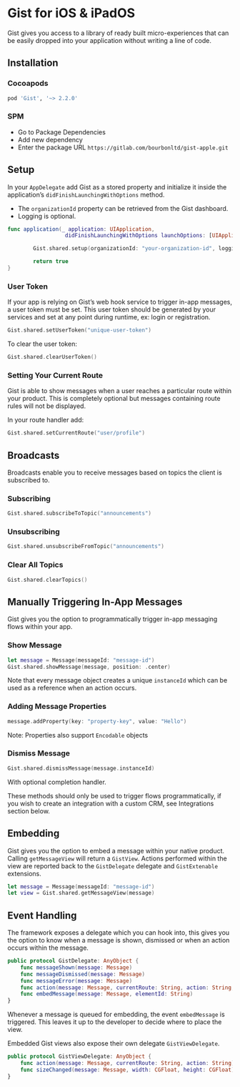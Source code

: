 # Gist for iOS & iPadOS
Gist gives you access to a library of ready built micro-experiences that can be easily dropped into your application without writing a line of code.

## Installation

### Cocoapods
```ruby
pod 'Gist', '~> 2.2.0'
```

### SPM

- Go to Package Dependencies
- Add new dependency
- Enter the package URL `https://gitlab.com/bourbonltd/gist-apple.git`

## Setup
In your `AppDelegate` add Gist as a stored property and initialize it inside the application’s `didFinishLaunchingWithOptions` method.

- The `organizationId` property can be retrieved from the Gist dashboard.
- Logging is optional.

```swift
func application(_ application: UIApplication, 
                  didFinishLaunchingWithOptions launchOptions: [UIApplication.LaunchOptionsKey: Any]?) -> Bool {

        Gist.shared.setup(organizationId: "your-organization-id", logging: true)

        return true
}
```

### User Token
If your app is relying on Gist’s web hook service to trigger in-app messages, a user token must be set. This user token should be generated by your services and set at any point during runtime, ex: login or registration.

```swift
Gist.shared.setUserToken("unique-user-token")
```

To clear the user token:
```swift
Gist.shared.clearUserToken()
```

### Setting Your Current Route
Gist is able to show messages when a user reaches a particular route within your product. This is completely optional but messages containing route rules will not be displayed.

In your route handler add:
```swift
Gist.shared.setCurrentRoute("user/profile")
```

## Broadcasts
Broadcasts enable you to receive messages based on topics the client is subscribed to.

### Subscribing
```swift
Gist.shared.subscribeToTopic("announcements")
```

### Unsubscribing
```swift
Gist.shared.unsubscribeFromTopic("announcements")
```

### Clear All Topics
```swift
Gist.shared.clearTopics()
```

## Manually Triggering In-App Messages
Gist gives you the option to programmatically trigger in-app messaging flows within your app.

### Show Message
```swift
let message = Message(messageId: "message-id")
Gist.shared.showMessage(message, position: .center)
```

Note that every message object creates a unique `instanceId` which can be used as a reference when an action occurs.

### Adding Message Properties
```swift
message.addProperty(key: "property-key", value: "Hello")
```
Note: Properties also support `Encodable` objects

### Dismiss Message
```swift
Gist.shared.dismissMessage(message.instanceId)
```
With optional completion handler.

These methods should only be used to trigger flows programmatically, if you wish to create an integration with a custom CRM, see Integrations section below.

## Embedding
Gist gives you the option to embed a message within your native product. Calling `getMessageView` will return a `GistView`. Actions performed within the view are reported back to the `GistDelegate` delegate and `GistExtenable` extensions.

```swift
let message = Message(messageId: "message-id")
let view = Gist.shared.getMessageView(message)
```

## Event Handling
The framework exposes a delegate which you can hook into, this gives you the option to know when a message is shown, dismissed or when an action occurs within the message.

```swift
public protocol GistDelegate: AnyObject {
    func messageShown(message: Message)
    func messageDismissed(message: Message)
    func messageError(message: Message)
    func action(message: Message, currentRoute: String, action: String, name: String)
    func embedMessage(message: Message, elementId: String)
}
```

Whenever a message is queued for embedding, the event `embedMessage` is triggered. This leaves it up to the developer to decide where to place the view.

Embedded Gist views also expose their own delegate `GistViewDelegate`.

```swift
public protocol GistViewDelegate: AnyObject {
    func action(message: Message, currentRoute: String, action: String)
    func sizeChanged(message: Message, width: CGFloat, height: CGFloat)
}
```
